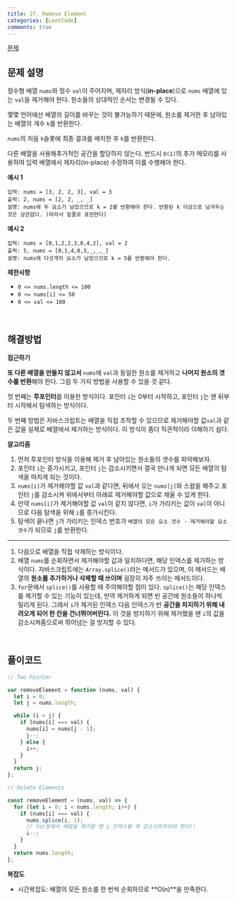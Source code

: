 ```yaml
---
title: 27. Remove Element
categories: [LeetCode]
comments: true
---
```


[문제](https://leetcode.com/problems/remove-element/)

## 문제 설명

정수형 배열 `nums`와 정수 `val`이 주어지며, 제자리 방식(**in-place**)으로 `nums` 배열에 있는 `val`을 제거해야 한다. 원소들의 상대적인 순서는 변경될 수 있다.

몇몇 언어에선 배열의 길이를 바꾸는 것이 불가능하기 때문에, 원소를 제거한 후 남아있는 배열의 개수 `k`를 반환한다.

`nums`의 처음 `k`슬롯에 최종 결과를 배치한 후 `k`를 반환한다.

다른 배열을 사용해추가적인 공간을 할당하지 않는다. 반드시 `O(1)`의 추가 메모리를 사용하여 입력 배열에서 제자리(in-place) 수정하여 이를 수행해야 한다.

**예시 1**

```
입력: nums = [3, 2, 2, 3], val = 3
출력: 2, nums = [2, 2, _, _]
설명: nums에 두 요소가 남았으므로 k = 2를 반환해야 한다. 반환된 k 이상으로 남겨두는 것은 상관없다. (따라서 밑줄로 표현한다)
```

**예시 2**

```
입력: nums = [0,1,2,2,3,0,4,2], val = 2
출력: 5, nums = [0,1,4,0,3,_,_,_]
설명: nums에 다섯개의 요소가 남았으므로 k = 5를 반환해야 한다.
```

**제한사항**

- `0 <= nums.length <= 100`
- `0 <= nums[i] <= 50`
- `0 <= val <= 100`

<br>

## 해결방법

**접근하기**

**또 다른 배열을 만들지 않고서** `nums`에 `val`과 동일한 원소를 제거하고 **나머지 원소의 갯수를 반환**해야 한다. 그럼 두 가지 방법을 사용할 수 있을 것 같다.

첫 번째는 **투포인터**를 이용한 방식이다. 포인터 `i`는 0부터 시작하고, 포인터 `j`는 맨 뒤부터 시작해서 탐색하는 방식이다.

두 번째 방법은 자바스크립트는 배열을 직접 조작할 수 있으므로 제거해야할 값`val`과 같은 값을 실제로 배열에서 제거하는 방식이다. 이 방식이 좀더 직관적이라 이해하기 쉽다.

**알고리즘**

1. 먼저 투포인터 방식을 이용해 제거 후 남아있는 원소들의 갯수를 파악해보자.
2. 포인터 `i`는 증가시키고, 포인터 `j`는 감소시키면서 결국 만나게 되면 모든 배열의 탐색을 마치게 되는 것이다.
3. `nums[i]`가 제거해야할 값 `val`과 같다면, 뒤에서 오는 `nums[j]`와 스왑을 해주고 포인터 `j`를 감소시켜 위에서부터 아래로 제거해야할 값으로 채울 수 있게 한다.
4. 만약 `nums[i]`가 제거해야할 값 `val`이 같지 않다면, `i`가 가리키는 값이 `val`이 아니므로 다음 탐색을 위해 `i`를 증가시킨다.
5. 탐색이 끝나면 `j`가 가리키는 인덱스 번호가 `배열의 모든 요소 갯수 - 제거해야할 요소 갯수`가 되므로 `j`를 반환한다.

---

1. 다음으로 배열을 직접 삭제하는 방식이다.
2. 배열 `nums`를 순회하면서 제거해야할 값과 일치하다면, 해당 인덱스를 제거하는 방식이다. 자바스크립트에는 `Array.splice()`라는 메서드가 있으며, 이 메서드는 배열의 **원소를 추가하거나 삭제할 때 쓰이며** 굉장히 자주 쓰이는 메서드이다.
3. `for`문에서 `splice()`를 사용할 때 주의해야할 점이 있다. `splice()`는 해당 인덱스를 제거할 수 있는 기능이 있는데, 만약 제거하게 되면 빈 공간에 원소들이 하나씩 밀리게 된다. 그래서 `i`가 제거된 인덱스 다음 인덱스가 빈 **공간을 차지하기 위해 내려오게 되어 한 칸을 건너뛰어버린다.** 이 것을 방지하기 위해 제거했을 땐 `i`의 값을 감소시켜줌으로써 뛰어넘는 걸 방지할 수 있다.

<br>

## 풀이코드

```js
// Two Pointer

var removeElement = function (nums, val) {
  let i = 0;
  let j = nums.length;

  while (i < j) {
    if (nums[i] === val) {
      nums[i] = nums[j - 1];
      j--;
    } else {
      i++;
    }
  }
  return j;
};
```

```js
// Delete Elements

const removeElement = (nums, val) => {
  for (let i = 0; i < nums.length; i++) {
    if (nums[i] === val) {
      nums.splice(i, 1);
      // for문에서 배열을 제거할 땐 i 인덱스를 꼭 감소시켜주어야 한다!!
      i--;
    }
  }
  return nums.length;
};
```

**복잡도**

- 시간복잡도: 배열의 모든 원소를 한 번씩 순회하므로 **O(n)**을 만족한다.
